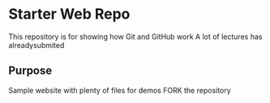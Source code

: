 # Starter Web Repo

This repository is for showing how Git and GitHub work
A lot of lectures has alreadysubmited
## Purpose

Sample website with plenty of files for demos
FORK the repository
